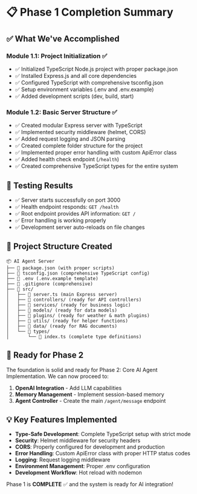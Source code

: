 # 📋 Phase 1 Completion Summary

## ✅ What We've Accomplished

### Module 1.1: Project Initialization ✅
- ✅ Initialized TypeScript Node.js project with proper package.json
- ✅ Installed Express.js and all core dependencies
- ✅ Configured TypeScript with comprehensive tsconfig.json
- ✅ Setup environment variables (.env and .env.example)
- ✅ Added development scripts (dev, build, start)

### Module 1.2: Basic Server Structure ✅
- ✅ Created modular Express server with TypeScript
- ✅ Implemented security middleware (helmet, CORS)
- ✅ Added request logging and JSON parsing
- ✅ Created complete folder structure for the project
- ✅ Implemented proper error handling with custom ApiError class
- ✅ Added health check endpoint (`/health`)
- ✅ Created comprehensive TypeScript types for the entire system

## 🧪 Testing Results

- ✅ Server starts successfully on port 3000
- ✅ Health endpoint responds: `GET /health`
- ✅ Root endpoint provides API information: `GET /`
- ✅ Error handling is working properly
- ✅ Development server auto-reloads on file changes

## 📁 Project Structure Created

```
📦 AI Agent Server
├── 📄 package.json (with proper scripts)
├── 📄 tsconfig.json (comprehensive TypeScript config)
├── 📄 .env (.env.example template)
├── 📄 .gitignore (comprehensive)
├── 📂 src/
│   ├── 📄 server.ts (main Express server)
│   ├── 📂 controllers/ (ready for API controllers)
│   ├── 📂 services/ (ready for business logic)
│   ├── 📂 models/ (ready for data models)
│   ├── 📂 plugins/ (ready for weather & math plugins)
│   ├── 📂 utils/ (ready for helper functions)
│   ├── 📂 data/ (ready for RAG documents)
│   └── 📂 types/
│       └── 📄 index.ts (complete type definitions)
```

## 🚀 Ready for Phase 2

The foundation is solid and ready for Phase 2: Core AI Agent Implementation. We can now proceed to:

1. **OpenAI Integration** - Add LLM capabilities
2. **Memory Management** - Implement session-based memory
3. **Agent Controller** - Create the main `/agent/message` endpoint

## 💡 Key Features Implemented

- **Type-Safe Development**: Complete TypeScript setup with strict mode
- **Security**: Helmet middleware for security headers
- **CORS**: Properly configured for development and production
- **Error Handling**: Custom ApiError class with proper HTTP status codes
- **Logging**: Request logging middleware
- **Environment Management**: Proper .env configuration
- **Development Workflow**: Hot reload with nodemon

Phase 1 is **COMPLETE** ✅ and the system is ready for AI integration!

